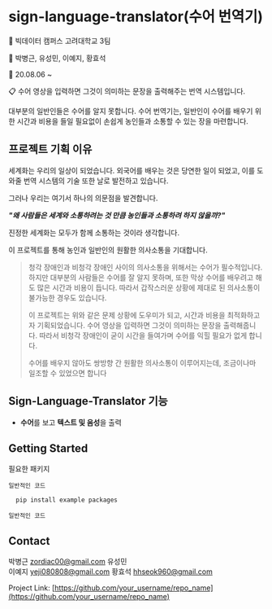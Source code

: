 # sign-language-translator(수어 번역기)
:office:  빅데이터 캠퍼스 고려대학교 3팀

:eyes:  박병근, 유성민, 이예지, 황효석

:date:  20.08.06 ~

:clipboard:  수어 영상을 입력하면 그것이 의미하는 문장을 출력해주는 번역 시스템입니다. 

대부분의 일반인들은 수어를 알지 못합니다. 수어 번역기는, 일반인이 수어를 배우기 위한 시간과 비용을 들일 필요없이 손쉽게 농인들과 소통할 수 있는 장을 마련합니다. 

## 프로젝트 기획 이유

세계화는 우리의 일상이 되었습니다. 외국어를 배우는 것은 당연한 일이 되었고, 이를 도와줄 번역 시스템의 기술 또한 날로 발전하고 있습니다.

그러나 우리는 여기서 하나의 의문점을 발견합니다.

***"왜 사람들은 세계와 소통하려는 것 만큼 농인들과 소통하려 하지 않을까?"***

진정한 세계화는 모두가 함께 소통하는 것이라 생각합니다.

이 프로젝트를 통해 농인과 일반인의 원활한 의사소통을 기대합니다.

> 청각 장애인과 비청각 장애인 사이의 의사소통을 위해서는 수어가 필수적입니다. 하지만 대부분의 사람들은 수어를 잘 알지 못하며, 또한 막상 수어를 배우려고 해도 많은 시간과 비용이 듭니다. 따라서 갑작스러운 상황에 제대로 된 의사소통이 불가능한 경우도 있습니다.
> 
> 이 프로젝트는 위와 같은 문제 상황에 도우미가 되고, 시간과 비용을 최적화하고자 기획되었습니다. 수어 영상을 입력하면 그것이 의미하는 문장을 출력해줍니다. 따라서 비청각 장애인이 굳이 시간을 들여가며 수어를 익힐 필요가 없게 합니다.
> 
> 수어를 배우지 않아도 쌍방향 간 원활한 의사소통이 이루어지는데, 조금이나마 일조할 수 있었으면 합니다



## Sign-Language-Translator 기능
- **수어**를 보고 **텍스트 및 음성**을 출력

## Getting Started
필요한 패키지

```
일반적인 코드 

  pip install example packages

일반적인 코드
 ``` 
 
## Contact
박병근 zordiac00@gmail.com
유성민  
이예지 yeji080808@gmail.com
황효석 hhseok960@gmail.com  

Project Link: [https://github.com/your_username/repo_name](https://github.com/your_username/repo_name)
